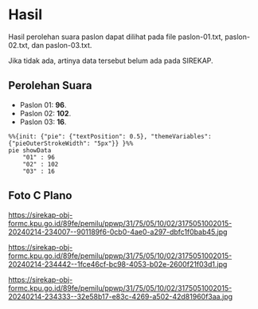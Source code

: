 # Hasil

Hasil perolehan suara paslon dapat dilihat pada file paslon-01.txt, paslon-02.txt, dan paslon-03.txt.

Jika tidak ada, artinya data tersebut belum ada pada SIREKAP.

## Perolehan Suara

 * Paslon 01: **96**.
 * Paslon 02: **102**.
 * Paslon 03: **16**.

```mermaid
%%{init: {"pie": {"textPosition": 0.5}, "themeVariables": {"pieOuterStrokeWidth": "5px"}} }%%
pie showData
    "01" : 96
    "02" : 102
    "03" : 16
```
## Foto C Plano

https://sirekap-obj-formc.kpu.go.id/89fe/pemilu/ppwp/31/75/05/10/02/3175051002015-20240214-234007--901189f6-0cb0-4ae0-a297-dbfc1f0bab45.jpg

https://sirekap-obj-formc.kpu.go.id/89fe/pemilu/ppwp/31/75/05/10/02/3175051002015-20240214-234442--1fce46cf-bc98-4053-b02e-2600f21f03d1.jpg

https://sirekap-obj-formc.kpu.go.id/89fe/pemilu/ppwp/31/75/05/10/02/3175051002015-20240214-234333--32e58b17-e83c-4269-a502-42d81960f3aa.jpg
